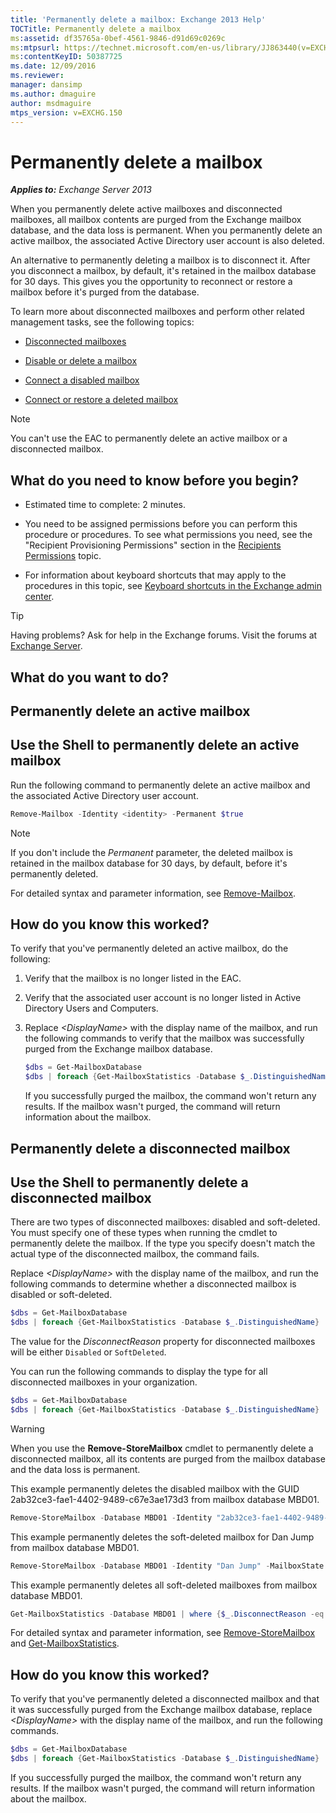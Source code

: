 ```yaml
---
title: 'Permanently delete a mailbox: Exchange 2013 Help'
TOCTitle: Permanently delete a mailbox
ms:assetid: df35765a-0bef-4561-9846-d91d69c0269c
ms:mtpsurl: https://technet.microsoft.com/en-us/library/JJ863440(v=EXCHG.150)
ms:contentKeyID: 50387725
ms.date: 12/09/2016
ms.reviewer: 
manager: dansimp
ms.author: dmaguire
author: msdmaguire
mtps_version: v=EXCHG.150
---
```


# Permanently delete a mailbox

_**Applies to:** Exchange Server 2013_

When you permanently delete active mailboxes and disconnected mailboxes, all mailbox contents are purged from the Exchange mailbox database, and the data loss is permanent. When you permanently delete an active mailbox, the associated Active Directory user account is also deleted.

An alternative to permanently deleting a mailbox is to disconnect it. After you disconnect a mailbox, by default, it's retained in the mailbox database for 30 days. This gives you the opportunity to reconnect or restore a mailbox before it's purged from the database.

To learn more about disconnected mailboxes and perform other related management tasks, see the following topics:

  - [Disconnected mailboxes](disconnected-mailboxes-exchange-2013-help.md)

  - [Disable or delete a mailbox](disable-or-delete-a-mailbox-exchange-2013-help.md)

  - [Connect a disabled mailbox](connect-a-disabled-mailbox-exchange-2013-help.md)

  - [Connect or restore a deleted mailbox](connect-or-restore-a-deleted-mailbox-exchange-2013-help.md)

> [!NOTE]
> You can't use the EAC to permanently delete an active mailbox or a disconnected mailbox.

## What do you need to know before you begin?

  - Estimated time to complete: 2 minutes.

  - You need to be assigned permissions before you can perform this procedure or procedures. To see what permissions you need, see the "Recipient Provisioning Permissions" section in the [Recipients Permissions](recipients-permissions-exchange-2013-help.md) topic.

  - For information about keyboard shortcuts that may apply to the procedures in this topic, see [Keyboard shortcuts in the Exchange admin center](keyboard-shortcuts-in-the-exchange-admin-center-2013-help.md).

> [!TIP]
> Having problems? Ask for help in the Exchange forums. Visit the forums at <A href="https://go.microsoft.com/fwlink/p/?linkid=60612">Exchange Server</A>.

## What do you want to do?

## Permanently delete an active mailbox

## Use the Shell to permanently delete an active mailbox

Run the following command to permanently delete an active mailbox and the associated Active Directory user account.

```powershell
Remove-Mailbox -Identity <identity> -Permanent $true
```

> [!NOTE]
> If you don't include the <EM>Permanent</EM> parameter, the deleted mailbox is retained in the mailbox database for 30 days, by default, before it's permanently deleted.

For detailed syntax and parameter information, see [Remove-Mailbox](https://technet.microsoft.com/en-us/library/aa995948\(v=exchg.150\)).

## How do you know this worked?

To verify that you've permanently deleted an active mailbox, do the following:

1. Verify that the mailbox is no longer listed in the EAC.

2. Verify that the associated user account is no longer listed in Active Directory Users and Computers.

3. Replace _\<DisplayName\>_ with the display name of the mailbox, and run the following commands to verify that the mailbox was successfully purged from the Exchange mailbox database.

   ```powershell
   $dbs = Get-MailboxDatabase
   $dbs | foreach {Get-MailboxStatistics -Database $_.DistinguishedName} | where {$_.DisplayName -eq "<DisplayName>"}
   ```

   If you successfully purged the mailbox, the command won't return any results. If the mailbox wasn't purged, the command will return information about the mailbox.

## Permanently delete a disconnected mailbox

## Use the Shell to permanently delete a disconnected mailbox

There are two types of disconnected mailboxes: disabled and soft-deleted. You must specify one of these types when running the cmdlet to permanently delete the mailbox. If the type you specify doesn't match the actual type of the disconnected mailbox, the command fails.

Replace _\<DisplayName\>_ with the display name of the mailbox, and run the following commands to determine whether a disconnected mailbox is disabled or soft-deleted.

```powershell
$dbs = Get-MailboxDatabase
$dbs | foreach {Get-MailboxStatistics -Database $_.DistinguishedName} | where {$_.DisplayName -eq "<DisplayName>"} | Format-List DisplayName,MailboxGuid,Database,DisconnectReason
```

The value for the *DisconnectReason* property for disconnected mailboxes will be either `Disabled` or `SoftDeleted`.

You can run the following commands to display the type for all disconnected mailboxes in your organization.

```powershell
$dbs = Get-MailboxDatabase
$dbs | foreach {Get-MailboxStatistics -Database $_.DistinguishedName} | where {$_.DisconnectReason -ne $null} | Format-List DisplayName,MailboxGuid,Database,DisconnectReason
```

> [!WARNING]
> When you use the <STRONG>Remove-StoreMailbox</STRONG> cmdlet to permanently delete a disconnected mailbox, all its contents are purged from the mailbox database and the data loss is permanent.

This example permanently deletes the disabled mailbox with the GUID 2ab32ce3-fae1-4402-9489-c67e3ae173d3 from mailbox database MBD01.

```powershell
Remove-StoreMailbox -Database MBD01 -Identity "2ab32ce3-fae1-4402-9489-c67e3ae173d3" -MailboxState Disabled
```

This example permanently deletes the soft-deleted mailbox for Dan Jump from mailbox database MBD01.

```powershell
Remove-StoreMailbox -Database MBD01 -Identity "Dan Jump" -MailboxState SoftDeleted
```

This example permanently deletes all soft-deleted mailboxes from mailbox database MBD01.

```powershell
Get-MailboxStatistics -Database MBD01 | where {$_.DisconnectReason -eq "SoftDeleted"} | ForEach {Remove-StoreMailbox -Database $_.Database -Identity $_.MailboxGuid -MailboxState SoftDeleted}
```

For detailed syntax and parameter information, see [Remove-StoreMailbox](https://technet.microsoft.com/en-us/library/ff829913\(v=exchg.150\)) and [Get-MailboxStatistics](https://technet.microsoft.com/en-us/library/bb124612\(v=exchg.150\)).

## How do you know this worked?

To verify that you've permanently deleted a disconnected mailbox and that it was successfully purged from the Exchange mailbox database, replace _\<DisplayName\>_ with the display name of the mailbox, and run the following commands.

```powershell
$dbs = Get-MailboxDatabase
$dbs | foreach {Get-MailboxStatistics -Database $_.DistinguishedName} | where {$_.DisplayName -eq "<DisplayName>"}
```

If you successfully purged the mailbox, the command won't return any results. If the mailbox wasn't purged, the command will return information about the mailbox.
